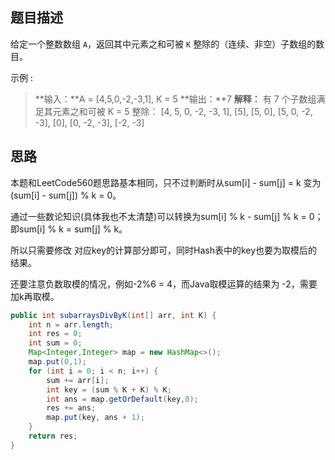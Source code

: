 ## 题目描述

给定一个整数数组 `A`，返回其中元素之和可被 `K` 整除的（连续、非空）子数组的数目。

示例  :

> **输入：**A = [4,5,0,-2,-3,1], K = 5
> **输出：**7
> **解释：**
> 有 7 个子数组满足其元素之和可被 K = 5 整除：
> [4, 5, 0, -2, -3, 1], [5], [5, 0], [5, 0, -2, -3], [0], [0, -2, -3], [-2, -3]

## 思路

本题和LeetCode560题思路基本相同，只不过判断时从sum[i] - sum[j] = k 变为 (sum[i] - sum[j]) % k = 0。

通过一些数论知识(具体我也不太清楚)可以转换为sum[i] % k - sum[j] % k = 0；即sum[i] % k = sum[j] % k。

所以只需要修改 对应key的计算部分即可，同时Hash表中的key也要为取模后的结果。

还要注意负数取模的情况，例如-2%6 = 4，而Java取模运算的结果为 -2，需要加k再取模。

```java
public int subarraysDivByK(int[] arr, int K) {
    int n = arr.length;
    int res = 0;
    int sum = 0;
    Map<Integer,Integer> map = new HashMap<>();
    map.put(0,1);
    for (int i = 0; i < n; i++) {
        sum += arr[i];
        int key = (sum % K + K) % K;
        int ans = map.getOrDefault(key,0);
        res += ans;
        map.put(key, ans + 1);
    }
    return res;
}
```